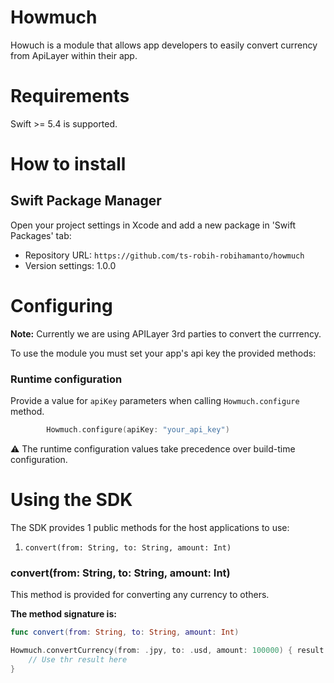 # Howmuch

Howuch is a module that allows app developers to easily convert currency from ApiLayer within their app.

# Requirements

Swift >= 5.4 is supported.


# **How to install**

## Swift Package Manager

Open your project settings in Xcode and add a new package in 'Swift Packages' tab:
* Repository URL: `https://github.com/ts-robih-robihamanto/howmuch`
* Version settings: 1.0.0

# **Configuring**

**Note:** Currently we are using APILayer 3rd parties to convert the currrency.

To use the module you must set your app's api key the provided methods:

### Runtime configuration
Provide a value for `apiKey` parameters when calling `Howmuch.configure` method. 
```swift
        Howmuch.configure(apiKey: "your_api_key")
```

⚠️ The runtime configuration values take precedence over build-time configuration.

# **Using the SDK**

The SDK provides 1 public methods for the host applications to use:

1. `convert(from: String, to: String, amount: Int)`

### **convert(from: String, to: String, amount: Int)**  
This method is provided for converting any currency to others.

**The method signature is:**

```swift
func convert(from: String, to: String, amount: Int)
```

```swift
Howmuch.convertCurrency(from: .jpy, to: .usd, amount: 100000) { result in
    // Use thr result here
}
```
